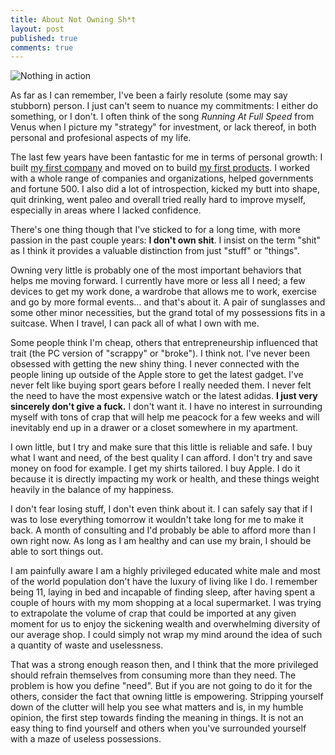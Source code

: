 ```yaml
---
title: About Not Owning Sh*t
layout: post
published: true
comments: true
---
```


![Nothing in action](http://farm9.staticflickr.com/8112/8492122654_999241159b_z.jpg)

As far as I can remember, I've been a fairly resolute (some may say stubborn) person. I just can't seem to nuance my commitments: I either do something, or I don't. I often think of the song *Running At Full Speed* from Venus when I picture my "strategy" for investment, or lack thereof, in both personal and profesional aspects of my life.

The last few years have been fantastic for me in terms of personal growth: I built [my first company](http://wiredcraft.com) and moved on to build [my first products](http://devo.ps). I worked with a whole range of companies and organizations, helped governments and fortune 500. I also did a lot of introspection, kicked my butt into shape, quit drinking, went paleo and overall tried really hard to improve myself, especially in areas where I lacked confidence.

There's one thing though that I've sticked to for a long time, with more passion in the past couple years: **I don't own shit**. I insist on the term "shit" as I think it provides a valuable distinction from just "stuff" or "things".

Owning very little is probably one of the most important behaviors that helps me moving forward. I currently have more or less all I need; a few devices to get my work done, a wardrobe that allows me to work, exercise and go by more formal events... and that's about it. A pair of sunglasses and some other minor necessities, but the grand total of my possessions fits in a suitcase. When I travel, I can pack all of what I own with me.

Some people think I'm cheap, others that entrepreneurship influenced that trait (the PC version of "scrappy" or "broke"). I think not. I've never been obsessed with getting the new shiny thing. I never connected with the people lining up outside of the Apple store to get the latest gadget. I've never felt like buying sport gears before I really needed them. I never felt the need to have the most expensive watch or the latest adidas. **I just very sincerely don't give a fuck.** I don't want it. I have no interest in surrounding myself with tons of crap that will help me peacock for a few weeks and will inevitably end up in a drawer or a closet somewhere in my apartment.

I own little, but I try and make sure that this little is reliable and safe. I buy what I want and need, of the best quality I can afford. I don't try and save money on food for example. I get my shirts tailored. I buy Apple. I do it because it is directly impacting my work or health, and these things weight heavily in the balance of my happiness.

I don't fear losing stuff, I don't even think about it. I can safely say that if I was to lose everything tomorrow it wouldn't take long for me to make it back. A month of consulting and I'd probably be able to afford more than I own right now. As long as I am healthy and can use my brain, I should be able to sort things out.

I am painfully aware I am a highly privileged educated white male and most of the world population don't have the luxury of living like I do. I remember being 11, laying in bed and incapable of finding sleep, after having spent a couple of hours with my mom shopping at a local supermarket. I was trying to extrapolate the volume of crap that could be imported at any given moment for us to enjoy the sickening wealth and overwhelming diversity of our average shop. I could simply not wrap my mind around the idea of such a quantity of waste and uselessness.

That was a strong enough reason then, and I think that the more privileged should refrain themselves from consuming more than they need. The problem is how you define "need". But if you are not going to do it for the others, consider the fact that owning little is empowering. Stripping yourself down of the clutter will help you see what matters and is, in my humble opinion, the first step towards finding the meaning in things. It is not an easy thing to find yourself and others when you've surrounded yourself with a maze of useless possessions.
